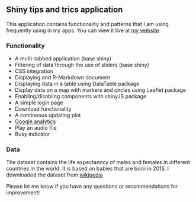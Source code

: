 ## Shiny tips and trics application

This application contains functionality and patterns that I am using frequently using in my apps. You can view it live at
[my website](http://www.gerinberg.com/shiny/shinytips)

### Functionality

* A multi-tabbed application (base shiny)
* Filtering of data through the use of sliders (base shiny)
* CSS integration
* Displaying and R-Markdown document  
* Displaying data in a table using DataTable package
* Display data on a map with markers and circles using Leaflet package
* Enabling/disabling components with shinyJS package
* A simple login page
* Download functionality
* A contineous updating plot
* [Google analytics](https://shiny.rstudio.com/articles/google-analytics.html)
* Play an audio file
* Busy indicator

### Data

The dataset contains the life expectanncy of males and females in different countries in the world. It is based on babies that are born in 2015. I downloaded the dataset from
[wikipedia](https://en.wikipedia.org/wiki/List_of_countries_by_life_expectancy)

Please let me know if you have any questions or recommendations for improvement!
